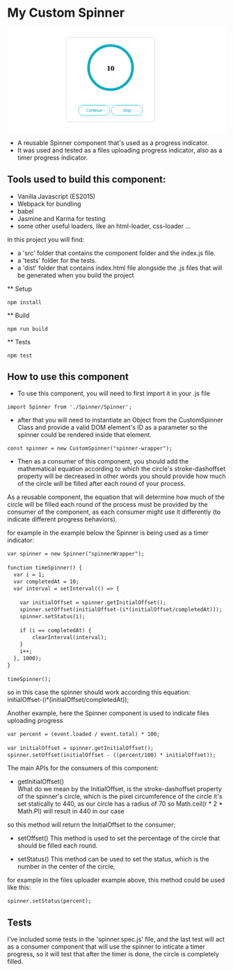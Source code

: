 # My Custom Spinner

![alt text](https://github.com/mbustami/Custom-Spinner/blob/master/custom-spinner.png)

* A reusable Spinner component that's used as a progress indicator.
* It was used and tested as a files uploading progress indicator, also as a timer progress indicator.

## Tools used to build this component: 
- Vanilla Javascript (ES2015)
- Webpack for bundling
- babel
- Jasmine and Karma for testing
- some other useful loaders, like an html-loader, css-loader ...



In this project you will find:
* a 'src' folder that contains the component folder and the index.js file.
* a 'tests' folder for the tests.
* a 'dist' folder that contains index.html file alongside the .js files that will be generated when you build the project


** Setup
```
npm install
```

** Build
```
npm run build
```

** Tests
```
npm test
```


## How to use this component

* To use this component, you will need to first import it in your .js file
```
import Spinner from './Spinner/Spinner';
```

* after that you will need to instantiate an Object from the CustomSpinner Class and provide a valid DOM element's ID as a parameter so the spinner could be rendered inside that element.
```
const spinner = new CustomSpinner("spinner-wrapper");
```

* Then as a consumer of this component, you should add the mathematical equation according to which the circle's stroke-dashoffset property will be decreased
in other words you should provide how much of the circle will be filled after each round of your process.

As a reusable component, the equation that will determine how much of the circle will be filled each round of the process must be provided by the consumer of the component,
as each consumer might use it differently (to indicate different progress behaviors).

for example in the example below the Spinner is being used as a timer indicator:

```
var spinner = new Spinner("spinnerWrapper");

function timeSpinner() {  
  var i = 1;
  var completedAt = 10;
  var interval = setInterval(() => {

    var initialOffset = spinner.getInitialOffset();
    spinner.setOffset(initialOffset-(i*(initialOffset/completedAt)));
    spinner.setStatus(i);

    if (i == completedAt) {
        clearInterval(interval);
    }
    i++;  
  }, 1000);
}

timeSpinner();
```

so in this case the spinner should work according this equation:
initialOffset-(i*(initialOffset/completedAt));


Another example, here the Spinner component is used to indicate files uploading progress

```
var percent = (event.loaded / event.total) * 100;

var initialOffset = spinner.getInitialOffset();
spinner.setOffset(initialOffset - ((percent/100) * initialOffset));
```

The main APIs for the consumers of this component:

- getInitialOffset()    
What do we mean by the InitialOffset, is the stroke-dashoffset property of the spinner's circle,
which is the pixel circumference of the circle
it's set statically to 440, as our circle has a radius of 70
so Math.ceil(r * 2 * Math.PI) will result in 440 in our case

so this method will return the InitialOffset to the consumer;


- setOffset()
This method is used to set the percentage of the circle that should be filled each round.

- setStatus()
This method can be used to set the status, which is the number in the center of the circle,

for example in the files uploader example above, this method could be used like this:
```
spinner.setStatus(percent);
```

## Tests

I've included some tests in the 'spinner.spec.js' file,
and the last test will act as a consumer component that will use the spinner to inticate a timer progress,
so it will test that after the timer is done, the circle is completely filled.